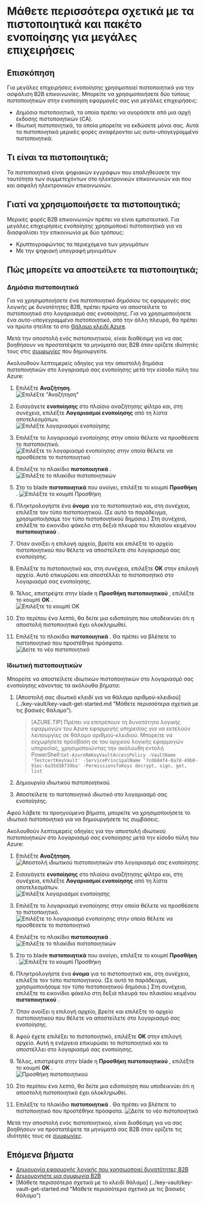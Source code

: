 
<properties
    pageTitle="Χρήση πιστοποιητικών με μεγάλες επιχειρήσεις ενοποίησης Pack | Microsoft Azure"
    description="Μάθετε πώς μπορείτε να χρησιμοποιήσετε πιστοποιητικά με το πακέτο ενοποίησης για μεγάλες επιχειρήσεις και λογική εφαρμογών"
    services="logic-apps"
    documentationCenter=".net,nodejs,java"
    authors="msftman"
    manager="erikre"
    editor="cgronlun"/>

<tags
    ms.service="logic-apps"
    ms.workload="integration"
    ms.tgt_pltfrm="na"
    ms.devlang="na"
    ms.topic="article"
    ms.date="09/06/2016"
    ms.author="deonhe"/>

# <a name="learn-about-certificates-and-enterprise-integration-pack"></a>Μάθετε περισσότερα σχετικά με τα πιστοποιητικά και πακέτο ενοποίησης για μεγάλες επιχειρήσεις

## <a name="overview"></a>Επισκόπηση
Για μεγάλες επιχειρήσεις ενοποίησης χρησιμοποιεί πιστοποιητικά για την ασφάλιση B2B επικοινωνίες. Μπορείτε να χρησιμοποιήσετε δύο τύπους πιστοποιητικών στην ενοποίηση εφαρμογές σας για μεγάλες επιχειρήσεις:

- Δημόσια πιστοποιητικά, τα οποία πρέπει να αγοράσετε από μια αρχή έκδοσης πιστοποιητικών (CA).
- Ιδιωτική πιστοποιητικά, τα οποία μπορείτε να εκδώσετε μόνοι σας. Αυτά τα πιστοποιητικά μερικές φορές αναφέρονται ως αυτο-υπογεγραμμένο πιστοποιητικά.


## <a name="what-are-certificates"></a>Τι είναι τα πιστοποιητικά;
Τα πιστοποιητικά είναι ψηφιακών εγγράφων που επαληθεύσετε την ταυτότητα των συμμετεχόντων στο ηλεκτρονικών επικοινωνιών και που και ασφαλή ηλεκτρονικών επικοινωνιών.

## <a name="why-use-certificates"></a>Γιατί να χρησιμοποιήσετε τα πιστοποιητικά;
Μερικές φορές B2B επικοινωνιών πρέπει να είναι εμπιστευτικό. Για μεγάλες επιχειρήσεις ενοποίησης χρησιμοποιεί πιστοποιητικά για να διασφαλίσει την επικοινωνία με δύο τρόπους:

- Κρυπτογραφώντας τα περιεχόμενα των μηνυμάτων
- Με την ψηφιακή υπογραφή μηνυμάτων  

## <a name="how-do-you-upload-certificates"></a>Πώς μπορείτε να αποστείλετε τα πιστοποιητικά;

### <a name="public-certificates"></a>Δημόσια πιστοποιητικά
Για να χρησιμοποιήσετε ένα *πιστοποιητικό δημόσιου* τις εφαρμογές σας λογικής με δυνατότητες B2B, πρέπει πρώτα να αποστείλετε το πιστοποιητικό στο λογαριασμό σας ενοποίησης. Για να χρησιμοποιήσετε ένα *αυτο-υπογεγραμμένο πιστοποιητικό*, από την άλλη πλευρά, θα πρέπει να πρώτα στείλτε το στο [Θάλαμο κλειδί Azure](../key-vault/key-vault-get-started.md "Μάθετε περισσότερα σχετικά με αριθμό-κλειδί θάλαμο").

Μετά την αποστολή ενός πιστοποιητικού, είναι διαθέσιμη για να σας βοηθήσουν να προστατέψετε τα μηνύματά σας B2B όταν ορίζετε ιδιότητές τους στις [συμφωνίες](./app-service-logic-enterprise-integration-agreements.md) που δημιουργείτε.  

Ακολουθούν λεπτομερείς οδηγίες για την αποστολή δημόσια πιστοποιητικών στο λογαριασμό σας ενοποίησης μετά την είσοδο πύλη του Azure:

1. Επιλέξτε **Αναζήτηση**.  
    ![Επιλέξτε "Αναζήτηση"](./media/app-service-logic-enterprise-integration-overview/overview-1.png)  

2. Εισαγάγετε **ενοποίησης** στο πλαίσιο αναζήτησης φίλτρο και, στη συνέχεια, επιλέξτε **Λογαριασμοί ενοποίησης** από τη λίστα αποτελεσμάτων.     
    ![Επιλέξτε λογαριασμοί ενοποίησης](./media/app-service-logic-enterprise-integration-overview/overview-2.png)

3. Επιλέξτε το λογαριασμό ενοποίησης στην οποία θέλετε να προσθέσετε το πιστοποιητικό.  
    ![Επιλέξτε το λογαριασμό ενοποίησης στην οποία θέλετε να προσθέσετε το πιστοποιητικό](./media/app-service-logic-enterprise-integration-overview/overview-3.png)  

4.  Επιλέξτε το πλακίδιο **πιστοποιητικά** .  
    ![Επιλέξτε το πλακίδιο πιστοποιητικών](./media/app-service-logic-enterprise-integration-certificates/certificate-1.png)

5. Στο το blade **πιστοποιητικά** που ανοίγει, επιλέξτε το κουμπί **Προσθήκη** .
    ![Επιλέξτε το κουμπί Προσθήκη](./media/app-service-logic-enterprise-integration-certificates/certificate-2.png)

6. Πληκτρολογήστε ένα **όνομα** για το πιστοποιητικό και, στη συνέχεια, επιλέξτε τον τύπο πιστοποιητικού. (Σε αυτό το παράδειγμα, χρησιμοποιήσαμε τον τύπο πιστοποιητικού δημόσια.) Στη συνέχεια, επιλέξτε το εικονίδιο φάκελο στη δεξιά πλευρά του πλαισίου κειμένου **πιστοποιητικού** .

7. Όταν ανοίξει η επιλογή αρχείο, βρείτε και επιλέξτε το αρχείο πιστοποιητικού που θέλετε να αποστείλετε στο λογαριασμό σας ενοποίησης.

8. Επιλέξτε το πιστοποιητικό και, στη συνέχεια, επιλέξτε **OK** στην επιλογή αρχείο. Αυτό επικυρώσει και αποστέλλει το πιστοποιητικό στο λογαριασμό σας ενοποίησης.

8. Τέλος, επιστρέψτε στην blade η **Προσθήκη πιστοποιητικού** , επιλέξτε το κουμπί **OK** .  
    ![Επιλέξτε το κουμπί OK](./media/app-service-logic-enterprise-integration-certificates/certificate-3.png)  

9. Στο περίπου ένα λεπτό, θα δείτε μια ειδοποίηση που υποδεικνύει ότι η αποστολή πιστοποιητικό έχει ολοκληρωθεί.

10. Επιλέξτε το πλακίδιο **πιστοποιητικά** . Θα πρέπει να βλέπετε το πιστοποιητικό που προστέθηκε πρόσφατα.  
    ![Δείτε το νέο πιστοποιητικό](./media/app-service-logic-enterprise-integration-certificates/certificate-4.png)  

### <a name="private-certificates"></a>Ιδιωτική πιστοποιητικών
Μπορείτε να αποστείλετε ιδιωτικών πιστοποιητικών στο λογαριασμό σας ενοποίησης κάνοντας τα ακόλουθα βήματα:  

1. [Αποστολή σας ιδιωτικό κλειδί για να θάλαμο αριθμού-κλειδιού] (../key-vault/key-vault-get-started.md "Μάθετε περισσότερα σχετικά με τις βασικές θάλαμο").  

    > [AZURE.TIP] Πρέπει να επιτρέπουν τη δυνατότητα λογικής εφαρμογών του Azure εφαρμογής υπηρεσίας για να εκτελούν λειτουργίες σε θάλαμο αριθμού-κλειδιού. Μπορείτε να εκχωρήσετε πρόσβαση σε του αρχικού λογικής εφαρμογών υπηρεσίας, χρησιμοποιώντας την ακόλουθη εντολή PowerShell:`Set-AzureRmKeyVaultAccessPolicy -VaultName 'TestcertKeyVault' -ServicePrincipalName '7cd684f4-8a78-49b0-91ec-6a35d38739ba' -PermissionsToKeys decrypt, sign, get, list`  

2. Δημιουργία ιδιωτικού πιστοποιητικού.  

3. Αποστείλετε το πιστοποιητικό ιδιωτικό στο λογαριασμό σας ενοποίησης.

Αφού λάβετε τα προηγούμενα βήματα, μπορείτε να χρησιμοποιήσετε το ιδιωτικό πιστοποιητικό για να δημιουργήσετε τις συμβάσεις.

Ακολουθούν λεπτομερείς οδηγίες για την αποστολή ιδιωτικού πιστοποιητικών στο λογαριασμό σας ενοποίησης μετά την είσοδο πύλη του Azure:  

1. Επιλέξτε **Αναζήτηση**.  
    ![Αποστολή ιδιωτικού πιστοποιητικών στο λογαριασμό σας ενοποίησης](./media/app-service-logic-enterprise-integration-overview/overview-1.png)    

2. Εισαγάγετε **ενοποίησης** στο πλαίσιο αναζήτησης φίλτρο και, στη συνέχεια, επιλέξτε **Λογαριασμοί ενοποίησης** από τη λίστα αποτελεσμάτων.     
    ![Επιλέξτε λογαριασμοί ενοποίησης](./media/app-service-logic-enterprise-integration-overview/overview-2.png)  

3. Επιλέξτε το λογαριασμό ενοποίησης στην οποία θέλετε να προσθέσετε το πιστοποιητικό.  
    ![Επιλέξτε το λογαριασμό ενοποίησης στην οποία θέλετε να προσθέσετε το πιστοποιητικό](./media/app-service-logic-enterprise-integration-overview/overview-3.png)  

4. Επιλέξτε το πλακίδιο **πιστοποιητικά** .  
    ![Επιλέξτε το πλακίδιο πιστοποιητικών](./media/app-service-logic-enterprise-integration-certificates/certificate-1.png)  

5. Στο το blade **πιστοποιητικά** που ανοίγει, επιλέξτε το κουμπί **Προσθήκη** .
    ![Επιλέξτε το κουμπί Προσθήκη](./media/app-service-logic-enterprise-integration-certificates/certificate-2.png)

6. Πληκτρολογήστε ένα **όνομα** για το πιστοποιητικό και, στη συνέχεια, επιλέξτε τον τύπο πιστοποιητικού. (Σε αυτό το παράδειγμα, χρησιμοποιήσαμε τον τύπο πιστοποιητικού δημόσια.) Στη συνέχεια, επιλέξτε το εικονίδιο φάκελο στη δεξιά πλευρά του πλαισίου κειμένου **πιστοποιητικού** .

7. Όταν ανοίξει η επιλογή αρχείο, βρείτε και επιλέξτε το αρχείο πιστοποιητικού που θέλετε να αποστείλετε στο λογαριασμό σας ενοποίησης.

8. Αφού έχετε επιλέξει το πιστοποιητικό, επιλέξτε **OK** στην επιλογή αρχείο. Αυτή η ενέργεια επικυρώσει το πιστοποιητικό και το αποστέλλει στο λογαριασμό σας ενοποίησης.

9. Τέλος, επιστρέψτε στην blade η **Προσθήκη πιστοποιητικού** , επιλέξτε το κουμπί **OK** .  
    ![Προσθήκη πιστοποιητικού](./media/app-service-logic-enterprise-integration-certificates/privatecertificate-1.png)  

10. Στο περίπου ένα λεπτό, θα δείτε μια ειδοποίηση που υποδεικνύει ότι η αποστολή πιστοποιητικό έχει ολοκληρωθεί.

11. Επιλέξτε το πλακίδιο **πιστοποιητικά** . Θα πρέπει να βλέπετε το πιστοποιητικό που προστέθηκε πρόσφατα.
    ![Δείτε το νέο πιστοποιητικό](./media/app-service-logic-enterprise-integration-certificates/privatecertificate-2.png)  

Μετά την αποστολή ενός πιστοποιητικού, είναι διαθέσιμη για να σας βοηθήσουν να προστατέψετε τα μηνύματά σας B2B όταν ορίζετε τις ιδιότητές τους σε [συμφωνίες](./app-service-logic-enterprise-integration-agreements.md).  

## <a name="next-steps"></a>Επόμενα βήματα
- [Δημιουργία εφαρμογής λογικής που χρησιμοποιεί δυνατότητες B2B](./app-service-logic-enterprise-integration-b2b.md)  
- [Δημιουργήστε μια συμφωνία B2B](./app-service-logic-enterprise-integration-agreements.md)  
- [Μάθετε περισσότερα σχετικά με το κλειδί θάλαμο] (../key-vault/key-vault-get-started.md "Μάθετε περισσότερα σχετικά με τις βασικές θάλαμο")  
